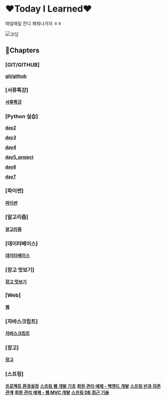 # ❤Today I Learned❤

매일매일 잔디 채워나가자 ㅎㅎ

![코딩](https://c.tenor.com/2co4feAipsYAAAAd/hasbulla-hasbik.gif)

## 🙌Chapters

### [GIT/GITHUB]

**[git/github](./깃,깃허브)**

### [서류특강]

**[서류특강](./서류특강)**

### [Python 실습]

**[day2](./python_assignment/day2/)**

**[day3](./python_assignment/day3/)**

**[day4](./python_assignment/day4/)**

**[day5_project](./python_assignment/day5_project/)**

**[day6](./python_assignment/day6/)**

**[day7](./python_assignment/day7/)**

### [파이썬]

**[파이썬](./파이썬)**

### [알고리즘]

**[알고리즘](./알고리즘)**

### [데이터베이스]

**[데이터베이스](./데이터베이스)**

### [장고 맛보기]

**[장고 맛보기](./장고맛보기)**

### [Web]

**[웹](./웹)**

### [자바스크립트]

**[자바스크립트](./%EC%9E%90%EB%B0%94%EC%8A%A4%ED%81%AC%EB%A6%BD%ED%8A%B8)**

### [장고]

**[장고](./장고)**

### [스프링]

**[프로젝트 환경설정](./스프링/프로젝트환경설정.md)**
**[스프링 웹 개발 기초](./스프링/스프링웹개발기초.md)**
**[회원 관리 예제 - 백엔드 개발](./스프링/회원관리예제_백엔드개발.md)**
**[스프링 빈과 의존관계](./스프링/스프링빈과의존관계.md)**
**[회원 관리 예제 - 웹 MVC 개발](./스프링/회원관리예제_웹MVC개발.md)**
**[스프링 DB 접근 기술](./스프링/스프링DB접근기술.md)**
